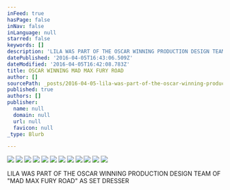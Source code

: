 ```yaml
---
inFeed: true
hasPage: false
inNav: false
inLanguage: null
starred: false
keywords: []
description: 'LILA WAS PART OF THE OSCAR WINNING PRODUCTION DESIGN TEAM OF "MAD MAX FURY ROAD" AS SET DRESSER'
datePublished: '2016-04-05T16:43:06.509Z'
dateModified: '2016-04-05T16:42:08.783Z'
title: OSCAR WINNING MAD MAX FURY ROAD
author: []
sourcePath: _posts/2016-04-05-lila-was-part-of-the-oscar-winning-production-design-team-of.md
published: true
authors: []
publisher:
  name: null
  domain: null
  url: null
  favicon: null
_type: Blurb

---
```

![](https://the-grid-user-content.s3-us-west-2.amazonaws.com/19ffa42e-5a83-417b-8444-830e24ec788b.jpg)
![](https://the-grid-user-content.s3-us-west-2.amazonaws.com/c08b6f3a-3194-4d71-9228-168ec2f2d40d.jpg)
![](https://the-grid-user-content.s3-us-west-2.amazonaws.com/90c9f775-9a5d-4920-bc7f-48d99d0a5a00.jpg)
![](https://the-grid-user-content.s3-us-west-2.amazonaws.com/29806876-58a5-45c1-b058-6e609bd737ac.jpg)
![](https://the-grid-user-content.s3-us-west-2.amazonaws.com/a1dd4f2d-b634-41e2-914e-a5294466ea81.jpg)
![](https://the-grid-user-content.s3-us-west-2.amazonaws.com/338055f4-39ee-4fdd-a2f3-cc808fa7f16b.jpg)
![](https://the-grid-user-content.s3-us-west-2.amazonaws.com/16dfea3b-bc1f-4f2c-9370-943d8fe25333.jpg)
![](https://the-grid-user-content.s3-us-west-2.amazonaws.com/d4f7925d-9e72-4c12-9ea3-f407024e7c2f.jpg)
![](https://the-grid-user-content.s3-us-west-2.amazonaws.com/50afb146-c961-4d52-ae2c-9c5933415983.jpg)
![](https://the-grid-user-content.s3-us-west-2.amazonaws.com/a7ed67d0-8c12-4069-9d66-c36f1dcf066a.jpg)
![](https://the-grid-user-content.s3-us-west-2.amazonaws.com/4d6b719e-d87b-4ee8-924d-363def14dcb1.jpg)
![](https://the-grid-user-content.s3-us-west-2.amazonaws.com/da0d9422-00f3-4c97-b78d-118e44b3396a.jpg)

LILA WAS PART OF THE OSCAR WINNING PRODUCTION DESIGN TEAM OF "MAD MAX FURY ROAD" AS SET DRESSER